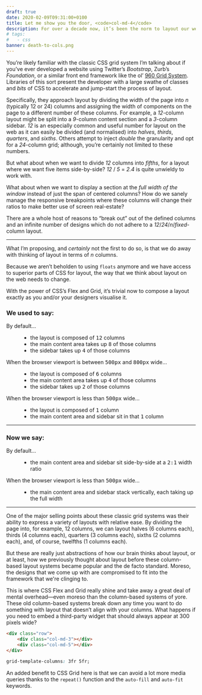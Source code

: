 ```yaml
---
draft: true
date: 2020-02-09T09:31:00+0100
title: Let me show you the door, <code>col-md-4</code>
description: For over a decade now, it’s been the norm to layout our websites with a system in CSS that divides the page into columns and defines the size of components on the page based on the number of columns it should take up. I’m proposing we move away from using arbitrary column counts and write CSS that expresses what we actually want, shedding the limitations imposed by a column-based layout.
# tags:
#   - css
banner: death-to-cols.png
---
```


You’re likely familiar with the classic CSS grid system I’m talking about if you’ve ever developed a website using Twitter’s *Bootstrap*, Zurb’s *Foundation*, or a similar front end framework like the ol’ [960 Grid System](https://960.gs/). Libraries of this sort present the developer with a large swathe of classes and *bits* of CSS to accelerate and jump-start the process of layout.

Specifically, they approach layout by dividing the width of the page into <var>n</var> (typically 12 or 24) columns and assigning the width of components on the page to a different number of these columns. For example, a <var>12</var>-column layout might be split into a <var>9</var>-column content section and a <var>3</var>-column sidebar. <var>12</var> is an especially common and useful number for layout on the web as it can easily be divided (and normalised) into *halves*, *thirds*, *quarters*, and *sixths*. Others attempt to inject *double* the granularity and opt for a <var>24</var>-column grid; although, you’re certainly not limited to these numbers.

But what about when we want to divide <var>12</var> columns into *fifths*, for a layout where we want five items side-by-side? <var>12</var> / <var>5</var> = <var>2.4</var> is quite unwieldy to work with.

What about when we want to display a section at the *full width of the window* instead of just the span of centered columns? How do we sanely manage the responsive breakpoints where these columns will change their ratios to make better use of screen real-estate?

There are a whole host of reasons to <q>break out</q> out of the defined columns and an infinite number of designs which do not adhere to a <var>12</var>/<var>24</var>/<var>n</var>/*fixed*-column layout.

--------

What I’m proposing, and *certainly* not the first to do so, is that we do away with thinking of layout in terms of <var>n</var> columns.

Because we aren’t beholden to using `floats` anymore and we have access to superior parts of CSS for layout, the way that we think about layout on the web needs to change.

With the power of CSS’s Flex and Grid, it’s trivial now to compose a layout exactly as you and/or your designers visualise it.

### We used to say:

<dl>
    <dt>By default…</dt>
    <dd>
        <ul>
            <li>the layout is composed of <samp>12</samp> columns</li>
            <li>the main content area takes up <samp>8</samp> of those columns</li>
            <li>the sidebar takes up <samp>4</samp> of those columns</li>
        </ul>
    </dd>
    <dt>When the browser viewport is between <samp>500px</samp> and <samp>800px</samp> wide…</dt>
    <dd>
        <ul>
            <li>the layout is composed of <samp>6</samp> columns</li>
            <li>the main content area takes up <samp>4</samp> of those columns</li>
            <li>the sidebar takes up <samp>2</samp> of those columns</li>
        </ul>
    </dd>
    <dt>When the browser viewport is less than <samp>500px</samp> wide…</dt>
    <dd>
        <ul>
            <li>the layout is composed of <samp>1</samp> column</li>
            <li>the main content area and sidebar sit in that <samp>1</samp> column</li>
        </ul>
    </dd>
</dl>

--------

### Now we say:

<dl class="full">
    <dt>By default…</dt>
    <dd>
        <ul>
            <li>the main content area and sidebar sit side-by-side at a <samp>2:1</samp> width ratio</li>
        </ul>
    </dd>
    <dt>When the browser viewport is less than <samp>500px</samp> wide…</dt>
    <dd>
        <ul>
            <li>the main content area and sidebar stack vertically, each taking up the full width</li>
        </ul>
    </dd>
</dl>

--------

One of the major selling points about these classic grid systems was their ability to express a variety of layouts with relative ease. By dividing the page into, for example, 12 columns, we can layout halves (6 columns each), thirds (4 columns each), quarters (3 columns each), sixths (2 columns each), and, of course, twelfths (1 columns each).

But these are really just abstractions of how our brain thinks about layout, or at least, how we previously thought about layout before these column-based layout systems became popular and the de facto standard. Moreso, the designs that we come up with are compromised to fit into the framework that we're clinging to.

This is where CSS Flex and Grid really shine and take away a great deal of mental overhead—even moreso than the column-based systems of yore. These old column-based systems break down any time you want to do something with layout that doesn’t align with your columns. What happens if you need to embed a third-party widget that should always appear at 300 pixels wide?

```html
<div class="row">
    <div class="col-md-3"></div>
    <div class="col-md-5"></div>
</div>
```

```css
grid-template-columns: 3fr 5fr;
```

An added benefit to CSS Grid here is that we can avoid a lot more media queries thanks to the `repeat()` function and the `auto-fill` and `auto-fit` keywords.

